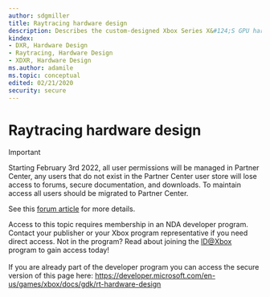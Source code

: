 ```yaml
---
author: sdgmiller
title: Raytracing hardware design
description: Describes the custom-designed Xbox Series X&#124;S GPU hardware features that implement raytracing.
kindex:
- DXR, Hardware Design
- Raytracing, Hardware Design
- XDXR, Hardware Design
ms.author: adamile
ms.topic: conceptual
edited: 02/21/2020
security: secure
---
```


# Raytracing hardware design
> [!IMPORTANT]
> Starting February 3rd 2022, all user permissions will be managed in Partner Center, any users that do not exist in the Partner Center user store will lose access to forums, secure documentation, and downloads. To maintain access all users should be migrated to Partner Center. <p></p>See this <a href="https://forums.xboxlive.com/articles/132187/breaking-change-user-access-for-forums-secure-docu.html">forum article</a> for more details.  

 Access to this topic requires membership in an NDA developer program. Contact your publisher or your Xbox program representative if you need direct access. Not in the program? Read about joining the <a href="https://www.xbox.com/Developers/id">ID@Xbox</a> program to gain access today!  <br/><br/>If you are already part of the developer program you can access the secure version of this page here: <a target="_blank" href="https://developer.microsoft.com/en-us/games/xbox/docs/gdk/rt-hardware-design">https://developer.microsoft.com/en-us/games/xbox/docs/gdk/rt-hardware-design</a>
